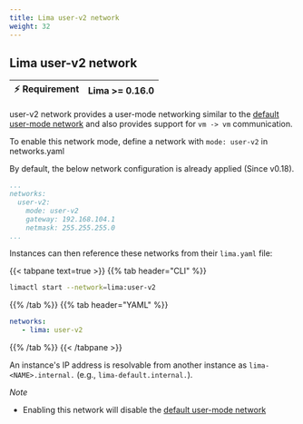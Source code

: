 ```yaml
---
title: Lima user-v2 network
weight: 32
---
```


## Lima user-v2 network

| ⚡ Requirement | Lima >= 0.16.0 |
|-------------------|----------------|

user-v2 network provides a user-mode networking similar to the [default user-mode network](#user-mode-network--1921685024-) and also provides support for `vm -> vm` communication.

To enable this network mode, define a network with `mode: user-v2` in networks.yaml

By default, the below network configuration is already applied (Since v0.18).

```yaml
...
networks:
  user-v2:
    mode: user-v2
    gateway: 192.168.104.1
    netmask: 255.255.255.0
...
```

Instances can then reference these networks from their `lima.yaml` file:

{{< tabpane text=true >}}
{{% tab header="CLI" %}}
```bash
limactl start --network=lima:user-v2
```
{{% /tab %}}
{{% tab header="YAML" %}}
```yaml
networks:
   - lima: user-v2
```
{{% /tab %}}
{{< /tabpane >}}

An instance's IP address is resolvable from another instance as `lima-<NAME>.internal.` (e.g., `lima-default.internal.`).

_Note_

- Enabling this network will disable the [default user-mode network](#user-mode-network--1921685024-)